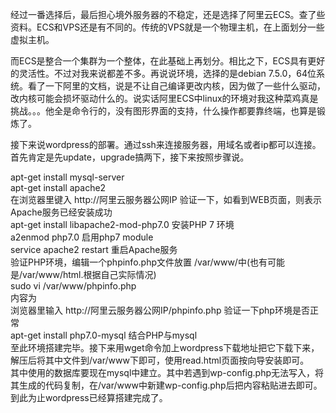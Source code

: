 经过一番选择后，最后担心境外服务器的不稳定，还是选择了阿里云ECS。查了些资料。ECS和VPS还是有不同的。传统的VPS就是一个物理主机，在上面划分一些虚拟主机。  

而ECS是整合一个集群为一个整体，在此基础上再划分。相比之下，ECS具有更好的灵活性。不过对我来说都差不多。再说说环境，选择的是debian 7.5.0，64位系统。看了一下阿里的文档，说是不让自己编译更改内核，因为做了一些什么驱动，改内核可能会损坏驱动什么的。说实话阿里ECS中linux的环境对我这种菜鸡真是挑战。。。他全是命令行的，没有图形界面的支持，什么操作都要靠终端，也算是锻炼了。

接下来说wordpress的部署。通过ssh来连接服务器，用域名或者ip都可以连接。首先肯定是先update，upgrade搞两下，接下来按照步骤说。

apt-get install mysql-server  
apt-get install apache2  
在浏览器里键入 http://阿里云服务器公网IP 验证一下，如看到WEB页面，则表示Apache服务已经安装成功  
apt-get install libapache2-mod-php7.0     安装PHP 7 环境  
a2enmod php7.0                          启用php7 module  
service apache2 restart             重启Apache服务  
验证PHP环境，编辑一个phpinfo.php文件放置 /var/www/中(也有可能是/var/www/html.根据自己实际情况)  
sudo vi /var/www/phpinfo.php   
内容为<?php phpinfo(); ?>  
浏览器里输入 http://阿里云服务器公网IP/phpinfo.php 验证一下php环境是否正常  
apt-get install php7.0-mysql        结合PHP与mysql  
至此环境搭建完毕。接下来用wget命令加上wordpress下载地址把它下载下来，解压后将其中文件到/var/www下即可，使用read.html页面按向导安装即可。  
其中使用的数据库要现在mysql中建立。其中若遇到wp-config.php无法写入，将其生成的代码复制，在/var/www中新建wp-config.php后把内容粘贴进去即可。到此为止wordpress已经算搭建完成了。  
